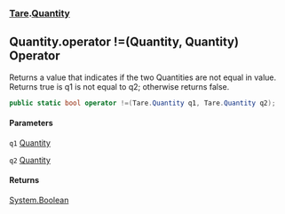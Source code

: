 ### [Tare](Tare.md 'Tare').[Quantity](Tare.Quantity.md 'Tare.Quantity')

## Quantity.operator !=(Quantity, Quantity) Operator

Returns a value that indicates if the two Quantities are not equal in value.  
<returns>Returns true is q1 is not equal to q2; otherwise returns false.</returns>

```csharp
public static bool operator !=(Tare.Quantity q1, Tare.Quantity q2);
```
#### Parameters

<a name='Tare.Quantity.op_Inequality(Tare.Quantity,Tare.Quantity).q1'></a>

`q1` [Quantity](Tare.Quantity.md 'Tare.Quantity')

<a name='Tare.Quantity.op_Inequality(Tare.Quantity,Tare.Quantity).q2'></a>

`q2` [Quantity](Tare.Quantity.md 'Tare.Quantity')

#### Returns
[System.Boolean](https://docs.microsoft.com/en-us/dotnet/api/System.Boolean 'System.Boolean')